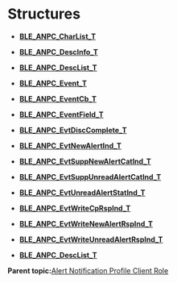 # Structures

-   **[BLE\_ANPC\_CharList\_T](GUID-EFFD47A0-9C99-451C-91F9-8C5744DF135E.md)**  

-   **[BLE\_ANPC\_DescInfo\_T](GUID-B10CC562-D5DB-44E8-8574-8FA1CCFB11A9.md)**  

-   **[BLE\_ANPC\_DescList\_T](GUID-5F20AA2C-04D9-4E87-80E6-D5D352EA6A08.md)**  

-   **[BLE\_ANPC\_Event\_T](GUID-1A263F12-9CF9-46EC-B3DB-F537EC4BF530.md)**  

-   **[BLE\_ANPC\_EventCb\_T](GUID-28A9FE03-B026-4CB0-85FF-7F311FA45108.md)**  

-   **[BLE\_ANPC\_EventField\_T](GUID-0DD15562-7238-4258-9EC1-3BB5E98AFE7F.md)**  

-   **[BLE\_ANPC\_EvtDiscComplete\_T](GUID-DEABEAA2-F2F7-49DC-B163-D450D7CC95D5.md)**  

-   **[BLE\_ANPC\_EvtNewAlertInd\_T](GUID-F92B291D-63DD-4919-97C7-67826454E955.md)**  

-   **[BLE\_ANPC\_EvtSuppNewAlertCatInd\_T](GUID-9760DEAA-340C-4E4B-9C42-0B988B6E99F5.md)**  

-   **[BLE\_ANPC\_EvtSuppUnreadAlertCatInd\_T](GUID-D296A6C3-081D-44BE-83DA-C0D85CBBF021.md)**  

-   **[BLE\_ANPC\_EvtUnreadAlertStatInd\_T](GUID-73AE5D05-3423-4FBD-B676-221F0AE401A2.md)**  

-   **[BLE\_ANPC\_EvtWriteCpRspInd\_T](GUID-D9E27D1C-EFD0-4EC6-98DB-BCA32DF35164.md)**  

-   **[BLE\_ANPC\_EvtWriteNewAlertRspInd\_T](GUID-4209610E-FAD4-4CC7-9F94-5977AB0C80D3.md)**  

-   **[BLE\_ANPC\_EvtWriteUnreadAlertRspInd\_T](GUID-CF84C030-E5AB-4D71-B6EB-E828AD7A6289.md)**  

-   **[BLE\_ANPC\_DescList\_T](GUID-A9283611-489B-4A11-9497-370D1B77E7F0.md)**  


**Parent topic:**[Alert Notification Profile Client Role](GUID-7A9B41EC-97DD-46FE-B962-56939D6AB761.md)

